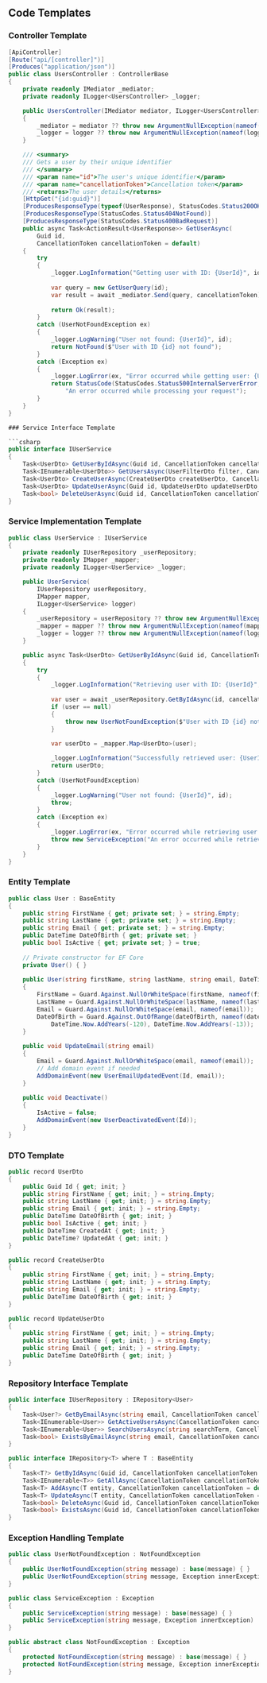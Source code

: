 ## Code Templates

### Controller Template
```csharp
[ApiController]
[Route("api/[controller]")]
[Produces("application/json")]
public class UsersController : ControllerBase
{
    private readonly IMediator _mediator;
    private readonly ILogger<UsersController> _logger;

    public UsersController(IMediator mediator, ILogger<UsersController> logger)
    {
        _mediator = mediator ?? throw new ArgumentNullException(nameof(mediator));
        _logger = logger ?? throw new ArgumentNullException(nameof(logger));
    }

    /// <summary>
    /// Gets a user by their unique identifier
    /// </summary>
    /// <param name="id">The user's unique identifier</param>
    /// <param name="cancellationToken">Cancellation token</param>
    /// <returns>The user details</returns>
    [HttpGet("{id:guid}")]
    [ProducesResponseType(typeof(UserResponse), StatusCodes.Status200OK)]
    [ProducesResponseType(StatusCodes.Status404NotFound)]
    [ProducesResponseType(StatusCodes.Status400BadRequest)]
    public async Task<ActionResult<UserResponse>> GetUserAsync(
        Guid id, 
        CancellationToken cancellationToken = default)
    {
        try
        {
            _logger.LogInformation("Getting user with ID: {UserId}", id);
            
            var query = new GetUserQuery(id);
            var result = await _mediator.Send(query, cancellationToken);
            
            return Ok(result);
        }
        catch (UserNotFoundException ex)
        {
            _logger.LogWarning("User not found: {UserId}", id);
            return NotFound($"User with ID {id} not found");
        }
        catch (Exception ex)
        {
            _logger.LogError(ex, "Error occurred while getting user: {UserId}", id);
            return StatusCode(StatusCodes.Status500InternalServerError, 
                "An error occurred while processing your request");
        }
    }
}

### Service Interface Template

```csharp
public interface IUserService
{
    Task<UserDto> GetUserByIdAsync(Guid id, CancellationToken cancellationToken = default);
    Task<IEnumerable<UserDto>> GetUsersAsync(UserFilterDto filter, CancellationToken cancellationToken = default);
    Task<UserDto> CreateUserAsync(CreateUserDto createUserDto, CancellationToken cancellationToken = default);
    Task<UserDto> UpdateUserAsync(Guid id, UpdateUserDto updateUserDto, CancellationToken cancellationToken = default);
    Task<bool> DeleteUserAsync(Guid id, CancellationToken cancellationToken = default);
}
```

### Service Implementation Template

```csharp
public class UserService : IUserService
{
    private readonly IUserRepository _userRepository;
    private readonly IMapper _mapper;
    private readonly ILogger<UserService> _logger;

    public UserService(
        IUserRepository userRepository,
        IMapper mapper,
        ILogger<UserService> logger)
    {
        _userRepository = userRepository ?? throw new ArgumentNullException(nameof(userRepository));
        _mapper = mapper ?? throw new ArgumentNullException(nameof(mapper));
        _logger = logger ?? throw new ArgumentNullException(nameof(logger));
    }

    public async Task<UserDto> GetUserByIdAsync(Guid id, CancellationToken cancellationToken = default)
    {
        try
        {
            _logger.LogInformation("Retrieving user with ID: {UserId}", id);
            
            var user = await _userRepository.GetByIdAsync(id, cancellationToken);
            if (user == null)
            {
                throw new UserNotFoundException($"User with ID {id} not found");
            }

            var userDto = _mapper.Map<UserDto>(user);
            
            _logger.LogInformation("Successfully retrieved user: {UserId}", id);
            return userDto;
        }
        catch (UserNotFoundException)
        {
            _logger.LogWarning("User not found: {UserId}", id);
            throw;
        }
        catch (Exception ex)
        {
            _logger.LogError(ex, "Error occurred while retrieving user: {UserId}", id);
            throw new ServiceException("An error occurred while retrieving the user", ex);
        }
    }
}
```

### Entity Template
```csharp
public class User : BaseEntity
{
    public string FirstName { get; private set; } = string.Empty;
    public string LastName { get; private set; } = string.Empty;
    public string Email { get; private set; } = string.Empty;
    public DateTime DateOfBirth { get; private set; }
    public bool IsActive { get; private set; } = true;
    
    // Private constructor for EF Core
    private User() { }
    
    public User(string firstName, string lastName, string email, DateTime dateOfBirth)
    {
        FirstName = Guard.Against.NullOrWhiteSpace(firstName, nameof(firstName));
        LastName = Guard.Against.NullOrWhiteSpace(lastName, nameof(lastName));
        Email = Guard.Against.NullOrWhiteSpace(email, nameof(email));
        DateOfBirth = Guard.Against.OutOfRange(dateOfBirth, nameof(dateOfBirth), 
            DateTime.Now.AddYears(-120), DateTime.Now.AddYears(-13));
    }
    
    public void UpdateEmail(string email)
    {
        Email = Guard.Against.NullOrWhiteSpace(email, nameof(email));
        // Add domain event if needed
        AddDomainEvent(new UserEmailUpdatedEvent(Id, email));
    }
    
    public void Deactivate()
    {
        IsActive = false;
        AddDomainEvent(new UserDeactivatedEvent(Id));
    }
}
```

### DTO Template
```csharp
public record UserDto
{
    public Guid Id { get; init; }
    public string FirstName { get; init; } = string.Empty;
    public string LastName { get; init; } = string.Empty;
    public string Email { get; init; } = string.Empty;
    public DateTime DateOfBirth { get; init; }
    public bool IsActive { get; init; }
    public DateTime CreatedAt { get; init; }
    public DateTime? UpdatedAt { get; init; }
}

public record CreateUserDto
{
    public string FirstName { get; init; } = string.Empty;
    public string LastName { get; init; } = string.Empty;
    public string Email { get; init; } = string.Empty;
    public DateTime DateOfBirth { get; init; }
}

public record UpdateUserDto
{
    public string FirstName { get; init; } = string.Empty;
    public string LastName { get; init; } = string.Empty;
    public string Email { get; init; } = string.Empty;
    public DateTime DateOfBirth { get; init; }
}
```

### Repository Interface Template
```csharp
public interface IUserRepository : IRepository<User>
{
    Task<User?> GetByEmailAsync(string email, CancellationToken cancellationToken = default);
    Task<IEnumerable<User>> GetActiveUsersAsync(CancellationToken cancellationToken = default);
    Task<IEnumerable<User>> SearchUsersAsync(string searchTerm, CancellationToken cancellationToken = default);
    Task<bool> ExistsByEmailAsync(string email, CancellationToken cancellationToken = default);
}

public interface IRepository<T> where T : BaseEntity
{
    Task<T?> GetByIdAsync(Guid id, CancellationToken cancellationToken = default);
    Task<IEnumerable<T>> GetAllAsync(CancellationToken cancellationToken = default);
    Task<T> AddAsync(T entity, CancellationToken cancellationToken = default);
    Task<T> UpdateAsync(T entity, CancellationToken cancellationToken = default);
    Task<bool> DeleteAsync(Guid id, CancellationToken cancellationToken = default);
    Task<bool> ExistsAsync(Guid id, CancellationToken cancellationToken = default);
}
```

### Exception Handling Template
```csharp
public class UserNotFoundException : NotFoundException
{
    public UserNotFoundException(string message) : base(message) { }
    public UserNotFoundException(string message, Exception innerException) : base(message, innerException) { }
}

public class ServiceException : Exception
{
    public ServiceException(string message) : base(message) { }
    public ServiceException(string message, Exception innerException) : base(message, innerException) { }
}

public abstract class NotFoundException : Exception
{
    protected NotFoundException(string message) : base(message) { }
    protected NotFoundException(string message, Exception innerException) : base(message, innerException) { }
}
```

